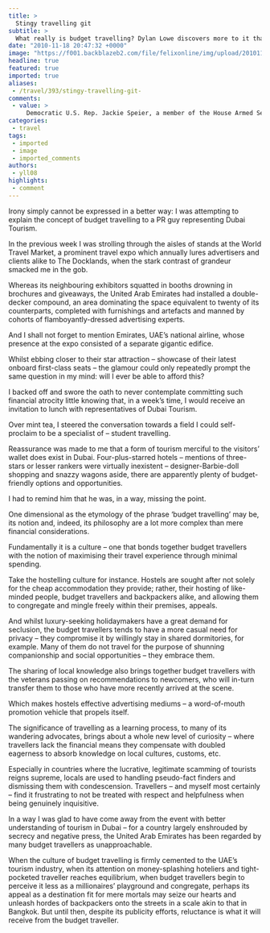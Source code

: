 ```yaml
---
title: >
  Stingy travelling git
subtitle: >
  What really is budget travelling? Dylan Lowe discovers more to it than counting pennies and baked-bean meals
date: "2010-11-18 20:47:32 +0000"
image: "https://f001.backblazeb2.com/file/felixonline/img/upload/201011182045-ks607-dubai.jpg"
headline: true
featured: true
imported: true
aliases:
 - /travel/393/stingy-travelling-git-
comments:
 - value: >
     Democratic U.S. Rep. Jackie Speier, a member of the House Armed Services Committee, said she was encouraged by policy changes at Lackland Air Force Base following a tour and meetings with commanders but remained concerned with whether the changes will stick. She said the goal is to reverse a culture of intimidation that left some trainees afraid to speak up. <br> Nike Free
categories:
 - travel
tags:
 - imported
 - image
 - imported_comments
authors:
 - yll08
highlights:
 - comment
---
```


Irony simply cannot be expressed in a better way: I was attempting to explain the concept of budget travelling to a PR guy representing Dubai Tourism.

In the previous week I was strolling through the aisles of stands at the World Travel Market, a prominent travel expo which annually lures advertisers and clients alike to The Docklands, when the stark contrast of grandeur smacked me in the gob.

Whereas its neighbouring exhibitors squatted in booths drowning in brochures and giveaways, the United Arab Emirates had installed a double-decker compound, an area dominating the space equivalent to twenty of its counterparts, completed with furnishings and artefacts and manned by cohorts of flamboyantly-dressed advertising experts.

And I shall not forget to mention Emirates, UAE’s national airline, whose presence at the expo consisted of a separate gigantic edifice.

Whilst ebbing closer to their star attraction – showcase of their latest onboard first-class seats – the glamour could only repeatedly prompt the same question in my mind: will I ever be able to afford this?

I backed off and swore the oath to never contemplate committing such financial atrocity little knowing that, in a week’s time, I would receive an invitation to lunch with representatives of Dubai Tourism.

Over mint tea, I steered the conversation towards a field I could self-proclaim to be a specialist of – student travelling.

Reassurance was made to me that a form of tourism merciful to the visitors’ wallet does exist in Dubai. Four-plus-starred hotels – mentions of three-stars or lesser rankers were virtually inexistent – designer-Barbie-doll shopping and snazzy wagons aside, there are apparently plenty of budget-friendly options and opportunities.

I had to remind him that he was, in a way, missing the point.

One dimensional as the etymology of the phrase ‘budget travelling’ may be, its notion and, indeed, its philosophy are a lot more complex than mere financial considerations.

Fundamentally it is a culture – one that bonds together budget travellers with the notion of maximising their travel experience through minimal spending.

Take the hostelling culture for instance. Hostels are sought after not solely for the cheap accommodation they provide; rather, their hosting of like-minded people, budget travellers and backpackers alike, and allowing them to congregate and mingle freely within their premises, appeals.

And whilst luxury-seeking holidaymakers have a great demand for seclusion, the budget travellers tends to have a more casual need for privacy – they compromise it by willingly stay in shared dormitories, for example. Many of them do not travel for the purpose of shunning companionship and social opportunities – they embrace them.

The sharing of local knowledge also brings together budget travellers with the veterans passing on recommendations to newcomers, who will in-turn transfer them to those who have more recently arrived at the scene.

Which makes hostels effective advertising mediums – a word-of-mouth promotion vehicle that propels itself.

The significance of travelling as a learning process, to many of its wandering advocates, brings about a whole new level of curiosity – where travellers lack the financial means they compensate with doubled eagerness to absorb knowledge on local cultures, customs, etc.

Especially in countries where the lucrative, legitimate scamming of tourists reigns supreme, locals are used to handling pseudo-fact finders and dismissing them with condescension. Travellers – and myself most certainly – find it frustrating to not be treated with respect and helpfulness when being genuinely inquisitive.

In a way I was glad to have come away from the event with better understanding of tourism in Dubai – for a country largely enshrouded by secrecy and negative press, the United Arab Emirates has been regarded by many budget travellers as unapproachable.

When the culture of budget travelling is firmly cemented to the UAE’s tourism industry, when its attention on money-splashing hoteliers and tight-pocketed traveller reaches equilibrium, when budget travellers begin to perceive it less as a millionaires’ playground and congregate, perhaps its appeal as a destination fit for mere mortals may seize our hearts and unleash hordes of backpackers onto the streets in a scale akin to that in Bangkok. But until then, despite its publicity efforts, reluctance is what it will receive from the budget traveller.
